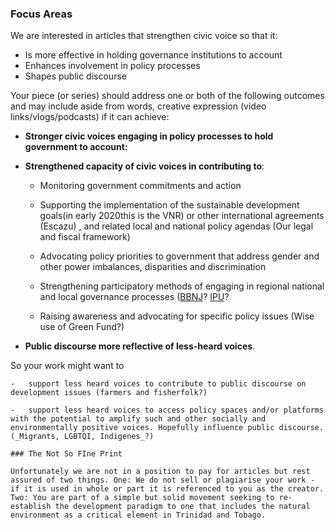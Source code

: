 ### Focus Areas

We are interested in articles that strengthen civic voice so that it:

-   Is more effective in holding governance institutions to account
-   Enhances involvement in policy processes
-   Shapes public discourse

Your piece (or series) should address one or both of the following
outcomes and may include aside from words, creative expression (video
links/vlogs/podcasts) if it can achieve:

- **Stronger civic voices engaging in policy processes to hold
government to account:**

- **Strengthened capacity of civic voices in contributing to**:

    -   Monitoring government commitments and action
    
    -   Supporting the implementation of the sustainable development
    goals(in early 2020this is the VNR) or other international
    agreements (Escazu) , and related local and national policy agendas
    (Our legal and fiscal framework)
    -   Advocating policy priorities to government that address gender and
    other power imbalances, disparities and discrimination
    -   Strengthening participatory methods of engaging in regional national
    and local governance processes ([BBNJ](https://www.un.org/bbnj/content/background)? [IPU](https://ipu.org)?
   -   Raising awareness and advocating for specific policy issues (Wise use of
    Green Fund?)

- **Public discourse more reflective of less-heard voices**. 

So your work might want to

    -   support less heard voices to contribute to public discourse on
    development issues (farmers and fisherfolk?)

    -   support less heard voices to access policy spaces and/or platforms
    with the potential to amplify such and other socially and environmentally positive voices. Hopefully influence public discourse.
    (_Migrants, LGBTQI, Indigenes_?)

    ### The Not So FIne Print

    Unfortunately we are not in a position to pay for articles but rest assured of two things. One: We do not sell or plagiarise your work - if it is used in whole or part it is referenced to you as the creator. Two: You are part of a simple but solid movement seeking to re-establish the development paradigm to one that includes the natural environment as a critical element in Trinidad and Tobago.  

